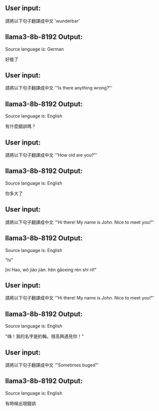## User input: 
請將以下句子翻譯成中文 'wunderbar'

## llama3-8b-8192 Output: 
Source language is: German

好极了

## User input: 
請將以下句子翻譯成中文 '"Is there anything wrong?"'

## llama3-8b-8192 Output: 
Source language is: English

有什麼錯誤嗎？

## User input: 
請將以下句子翻譯成中文 '"How old are you?"'

## llama3-8b-8192 Output: 
Source language is: English

你多大了

## User input: 
請將以下句子翻譯成中文 '"Hi there! My name is John. Nice to meet you!"'

## llama3-8b-8192 Output: 
Source language is: English

"hi"

[ni Hao, wǒ jiào jiàn. hěn gāoxìng rèn shí nǐ!"

## User input: 
請將以下句子翻譯成中文 '"Hi there! My name is John. Nice to meet you!"'

## llama3-8b-8192 Output: 
Source language is: English

"嗨！我的名字是約翰。很高興遇見你！"

## User input: 
請將以下句子翻譯成中文 '"Sometimes buged"'

## llama3-8b-8192 Output: 
Source language is: English

 有時候出現錯誤

